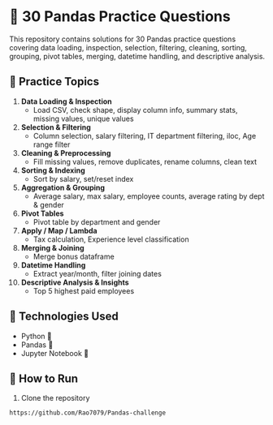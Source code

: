 # 🐼 30 Pandas Practice Questions

This repository contains solutions for 30 Pandas practice questions covering data loading, inspection, selection, filtering, cleaning, sorting, grouping, pivot tables, merging, datetime handling, and descriptive analysis.

## 📅 Practice Topics

1. **Data Loading & Inspection**
   - Load CSV, check shape, display column info, summary stats, missing values, unique values
2. **Selection & Filtering**
   - Column selection, salary filtering, IT department filtering, iloc, Age range filter
3. **Cleaning & Preprocessing**
   - Fill missing values, remove duplicates, rename columns, clean text
4. **Sorting & Indexing**
   - Sort by salary, set/reset index
5. **Aggregation & Grouping**
   - Average salary, max salary, employee counts, average rating by dept & gender
6. **Pivot Tables**
   - Pivot table by department and gender
7. **Apply / Map / Lambda**
   - Tax calculation, Experience level classification
8. **Merging & Joining**
   - Merge bonus dataframe
9. **Datetime Handling**
   - Extract year/month, filter joining dates
10. **Descriptive Analysis & Insights**
    - Top 5 highest paid employees

## 🧰 Technologies Used

- Python 🐍  
- Pandas 🐼  
- Jupyter Notebook 📓

## 🚀 How to Run

1. Clone the repository
```bash
https://github.com/Rao7079/Pandas-challenge
